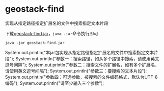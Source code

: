# geostack-find

实现从指定路径指定扩展名的文件中搜索指定文本片段

下载[geostack-find.jar](jar/geostack-find.jar)，`java -jar`命令执行即可

```
java -jar geostack-find.jar
```

System.out.println("本jar包实现从指定路径指定扩展名的文件中搜索指定文本片段");
System.out.println("参数一：搜索路径，如从多个路径中搜索，请使用英文逗号间隔");
System.out.println("参数二：搜索文件的扩展名，如有多个扩展名，请使用英文逗号间隔");
System.out.println("参数三：要搜索的文本片段");
System.out.println("参数四：可选参数，被搜素的文件编码格式，默认为UTF-8编码");
System.out.println("请至少输入三个参数");

